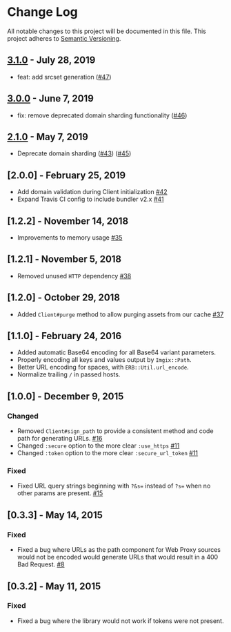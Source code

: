 # Change Log

All notable changes to this project will be documented in this file.
This project adheres to [Semantic Versioning](http://semver.org/).

## [3.1.0](https://github.com/imgix/imgix-rb/compare/2.1.0...3.1.0) - July 28, 2019

* feat: add srcset generation ([#47](https://github.com/imgix/imgix-rb/pull/47))

## [3.0.0](https://github.com/imgix/imgix-rb/compare/2.1.0...3.0.0) - June 7, 2019

* fix: remove deprecated domain sharding functionality ([#46](https://github.com/imgix/imgix-rb/pull/46))

## [2.1.0](https://github.com/imgix/imgix-rb/compare/2.0.0...2.1.0) - May 7, 2019

* Deprecate domain sharding ([#43](https://github.com/imgix/imgix-rb/pull/43)) ([#45](https://github.com/imgix/imgix-rb/pull/45))

## [2.0.0] - February 25, 2019

* Add domain validation during Client initialization [#42](https://github.com/imgix/imgix-rb/pull/42)
* Expand Travis CI config to include bundler v2.x [#41](https://github.com/imgix/imgix-rb/pull/41)

## [1.2.2] - November 14, 2018

* Improvements to memory usage [#35](https://github.com/imgix/imgix-rb/pull/35)

## [1.2.1] - November 5, 2018

* Removed unused `HTTP` dependency [#38](https://github.com/imgix/imgix-rb/pull/37)

## [1.2.0] - October 29, 2018

* Added `Client#purge` method to allow purging assets from our cache [#37](https://github.com/imgix/imgix-rb/pull/38)

## [1.1.0] - February 24, 2016

* Added automatic Base64 encoding for all Base64 variant parameters.
* Properly encoding all keys and values output by `Imgix::Path`.
* Better URL encoding for spaces, with `ERB::Util.url_encode`.
* Normalize trailing `/` in passed hosts.

## [1.0.0] - December 9, 2015
### Changed
- Removed `Client#sign_path` to provide a consistent method and code path for generating URLs. [#16](https://github.com/imgix/imgix-rb/issues/16)
- Changed `:secure` option to the more clear `:use_https` [#11](https://github.com/imgix/imgix-rb/issues/11)
- Changed `:token` option to the more clear `:secure_url_token` [#11](https://github.com/imgix/imgix-rb/issues/11)

### Fixed
- Fixed URL query strings beginning with `?&s=` instead of `?s=` when no other params are present. [#15](https://github.com/imgix/imgix-rb/issues/15)

## [0.3.3] - May 14, 2015
### Fixed
- Fixed a bug where URLs as the path component for Web Proxy sources would not be encoded would generate URLs that would result in a 400 Bad Request. [#8](https://github.com/imgix/imgix-rb/pull/8)

## [0.3.2] - May 11, 2015
### Fixed
- Fixed a bug where the library would not work if tokens were not present.
